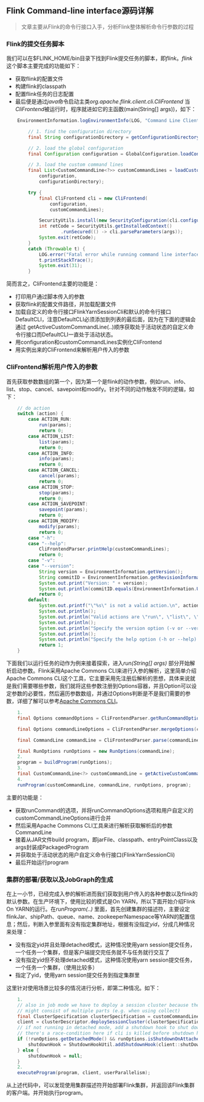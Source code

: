 ## Flink Command-line interface源码详解
> 文章主要从Flink的命令行接口入手，分析Flink整体解析命令行参数的过程

### Flink的提交任务脚本
我们可以在$FLINK_HOME/bin目录下找到Flink提交任务的脚本，即*flink*。*flink*这个脚本主要完成的功能如下：
  - 获取flink的配置文件
  - 构建flink的classpath
  - 配置flink任务的日志配置
  - 最后便是通过*java*命令启动主类*org.apache.flink.client.cli.CliFrontend*
当*CliFrontend*被运行时，程序就进如它的主函数(main(String[] args))，如下：
```java
    EnvironmentInformation.logEnvironmentInfo(LOG, "Command Line Client", args);

		// 1. find the configuration directory
		final String configurationDirectory = getConfigurationDirectoryFromEnv();

		// 2. load the global configuration
		final Configuration configuration = GlobalConfiguration.loadConfiguration(configurationDirectory);

		// 3. load the custom command lines
		final List<CustomCommandLine<?>> customCommandLines = loadCustomCommandLines(
			configuration,
			configurationDirectory);

		try {
			final CliFrontend cli = new CliFrontend(
				configuration,
				customCommandLines);

			SecurityUtils.install(new SecurityConfiguration(cli.configuration));
			int retCode = SecurityUtils.getInstalledContext()
					.runSecured(() -> cli.parseParameters(args));
			System.exit(retCode);
		}
		catch (Throwable t) {
			LOG.error("Fatal error while running command line interface.", t);
			t.printStackTrace();
			System.exit(31);
		}
```

简而言之，CliFrontend主要的功能是：
  - 打印用户通过脚本传入的参数
  - 获取flink的配置文件路径，并加载配置文件
  - 加载自定义的命令行接口FlinkYarnSessionCli和默认的命令行接口DefaultCLI，注意DefaultCLI必须添加到列表的最后面，因为在下面的逻辑会通过   getActiveCustomCommandLine(..)顺序获取处于活动状态的自定义命令行接口而DefaultCLI一直处于活动状态。
  - 用configuration和customCommandLines实例化CliFrontend
  - 用实例出来的CliFrontend来解析用户传入的参数

### CliFrontend解析用户传入的参数
首先获取参数数组的第一个，因为第一个是flink的动作参数，例如run、info、list、stop、cancel、savepoint和modify。针对不同的动作触发不同的逻辑，如下：
```java
	// do action
	switch (action) {
		case ACTION_RUN:
			run(params);
			return 0;
		case ACTION_LIST:
			list(params);
			return 0;
		case ACTION_INFO:
			info(params);
			return 0;
		case ACTION_CANCEL:
			cancel(params);
			return 0;
		case ACTION_STOP:
			stop(params);
			return 0;
		case ACTION_SAVEPOINT:
			savepoint(params);
			return 0;
		case ACTION_MODIFY:
			modify(params);
			return 0;
		case "-h":
		case "--help":
			CliFrontendParser.printHelp(customCommandLines);
			return 0;
		case "-v":
		case "--version":
			String version = EnvironmentInformation.getVersion();
			String commitID = EnvironmentInformation.getRevisionInformation().commitId;
			System.out.print("Version: " + version);
			System.out.println(commitID.equals(EnvironmentInformation.UNKNOWN) ? "" : ", Commit ID: " + commitID);
			return 0;
		default:
			System.out.printf("\"%s\" is not a valid action.\n", action);
			System.out.println();
			System.out.println("Valid actions are \"run\", \"list\", \"info\", \"savepoint\", \"stop\", or \"cancel\".");
			System.out.println();
			System.out.println("Specify the version option (-v or --version) to print Flink version.");
			System.out.println();
			System.out.println("Specify the help option (-h or --help) to get help on the command.");
			return 1;
	}
```

下面我们以运行任务的动作为例来接着探索，进入*run(String[] args)* 部分开始解析启动参数。Flink采用Apache Commons CLI来进行入参的解析，这里简单介绍Apache Commons CLI这个工具，它主要采用先注册后解析的思想，具体来说就是我们需要哪些参数，我们就将这些参数注册到Options容器，并且Option可以设定参数的必要性，然后遍历参数数组，并通过Options判断是不是我们需要的参数，详细了解可以参考[Apache Commons CLI](http://commons.apache.org/proper/commons-cli/)。

```java
   	1.
	final Options commandOptions = CliFrontendParser.getRunCommandOptions();

	final Options commandLineOptions = CliFrontendParser.mergeOptions(commandOptions, customCommandLineOptions);

	final CommandLine commandLine = CliFrontendParser.parse(commandLineOptions, args, true);

	final RunOptions runOptions = new RunOptions(commandLine);
	2.
	program = buildProgram(runOptions);
	3.
	final CustomCommandLine<?> customCommandLine = getActiveCustomCommandLine(commandLine);
	4.
	runProgram(customCommandLine, commandLine, runOptions, program);
```
主要的功能是：
  - 获取runCommand的选项，并将runCommandOptions选项和用户自定义的customCommandLineOptions进行合并
  - 然后采用Apache Commons CLI工具来进行解析获取解析后的参数CommandLine
  - 接着从JAR文件build program，即jarFile、classpath、entryPointClass以及args封装成PackagedProgram
  - 并获取处于活动状态的用户自定义命令行接口(FlinkYarnSessionCli)
  - 最后开始运行program
  
  ### 集群的部署/获取以及JobGraph的生成
  在上一小节，已经完成入参的解析进而我们获取到用户传入的各种参数以及flink的默认参数。在生产环境下，使用比较的模式是On YARN，所以下面开始介绍Flink On YARN的运行。在*runProgram(..)* 里面，首先创建集群的描述符，主要设定flinkJar、shipPath、queue、name、zookeeperNamespace等YARN的配置信息；然后，判断入参里面有没有指定集群地址，根据有没指定*yid*，分成几种情况来处理：
  - 没有指定yid并且处理detached模式，这种情况使用yarn session提交任务，一个任务一个集群，但是客户端提交完任务就不与任务就行交互了
  - 没有指定yid但不处理detached模式，这种情况使用yarn session提交任务，一个任务一个集群，（使用比较多）
  - 指定了yid，使用yarn session提交任务到指定集群里

这里针对使用场景比较多的情况进行分析，即第二种情况。如下：
```java
	1.
	// also in job mode we have to deploy a session cluster because the job
	// might consist of multiple parts (e.g. when using collect)
	final ClusterSpecification clusterSpecification = customCommandLine.getClusterSpecification(commandLine);
	client = clusterDescriptor.deploySessionCluster(clusterSpecification);
	// if not running in detached mode, add a shutdown hook to shut down cluster if client exits
	// there's a race-condition here if cli is killed before shutdown hook is installed
	if (!runOptions.getDetachedMode() && runOptions.isShutdownOnAttachedExit()) {
		shutdownHook = ShutdownHookUtil.addShutdownHook(client::shutDownCluster, client.getClass().getSimpleName(), LOG);
	} else {
		shutdownHook = null;
	}
	2.
	executeProgram(program, client, userParallelism);
```
从上述代码中，可以发现使用集群描述符开始部署Flink集群，并返回该Flink集群的客户端。并开始执行program。
